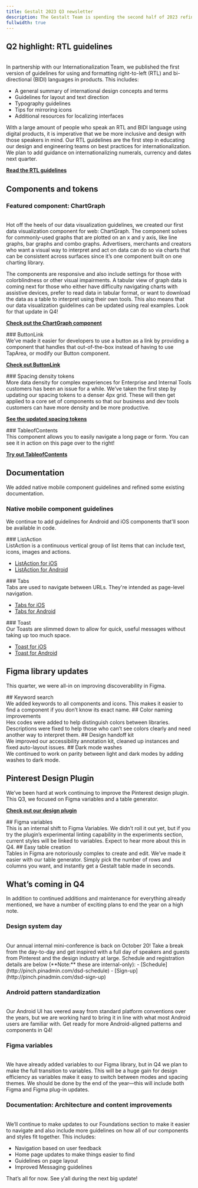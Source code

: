 ```yaml
---
title: Gestalt 2023 Q3 newsletter
description: The Gestalt Team is spending the second half of 2023 refining, cleaning up and improving previous iterations. We also cranked out brand new components, guidelines and tokens along the way.
fullwidth: true
---
```


## Q2 highlight: RTL guidelines 
<ImgHero width={1050} height={590} src="https://i.pinimg.com/originals/a8/64/02/a864028b1abd18cdc2794e44fadd7b97.png" alt="Illustration showing 3 screens with content flowing from right to left." />
<br />
In partnership with our Internationalization Team, we published the first version of guidelines for using and formatting right-to-left (RTL) and bi-directional (BIDI) languages in products. This includes:

- A general summary of international design concepts and terms
- Guidelines for layout and text direction
- Typography guidelines
- Tips for mirroring icons
- Additional resources for localizing interfaces

With a large amount of people who speak an RTL and BIDI language using digital products, it is imperative that we be more inclusive and design with those speakers in mind. Our RTL guidelines are the first step in educating our design and engineering teams on best practices for internationalization. We plan to add guidance on internationalizing numerals, currency and dates next quarter.

**[Read the RTL guidelines](https://gestalt.pinterest.systems/foundations/rtl_guidelines/about_international_design)**

## Components and tokens
### Featured component: ChartGraph
<ImgHero width={1050} height={590} src="https://i.pinimg.com/originals/96/50/a3/9650a322f58fa3614a325cea3284d0ad.png" alt="Illustration bar and line graphs in a checkboard grid." />
<br />
Hot off the heels of our data visualization guidelines, we created our first data visualization component for web: ChartGraph. The component solves for commonly-used graphs that are plotted on an x and y axis, like line graphs, bar graphs and combo graphs. ‌Advertisers, merchants and creators who want a visual way to interpret and act on data can do so via charts that can be consistent across surfaces since it’s one component built on one charting library.

The components are responsive and also include settings for those with colorblindness or other visual impairments. A tabular view of graph data is coming next for those who either have difficulty navigating charts with assistive devices, prefer to read data in tabular format, or want to download the data as a table to interpret using their own tools. This also means that our data visualization guidelines can be updated using real examples. Look for that update in Q4!

**[Check out the ChartGraph component](https://gestalt.pinterest.systems/web/chartgraph)**

<TwoCol>
<Group>
### ButtonLink
<ImgHero width={525} height={350} src="https://i.pinimg.com/originals/37/e6/d2/37e6d2626f3d6d69d08676d78aea5c08.png" alt="An illustration of a button on a page with a Visit icon next to the label signifying that it is a link." />
<br />
We’ve made it easier for developers to use a button as a link by providing a component that handles that out-of-the-box instead of having to use TapArea, or modify our Button component.

**[Check out ButtonLink](https://gestalt.pinterest.systems/web/buttonlink)**
</Group>

<Group>
### Spacing density tokens
<ImgHero width={525} height={350} src="https://i.pinimg.com/originals/c9/ee/91/c9ee91ba0da8ac1ad0de923a567819f0.png" alt="An illustration showing gradual increases in spacing with the increments of 4px, 8px and 12px." />
<br />
More data density for complex experiences for Enterprise and Internal Tools customers has been an issue for a while. We’ve taken the first step by updating our spacing tokens to a denser 4px grid. These will then get applied to a core set of components so that our business and dev tools customers can have more density and be more productive.

**[See the updated spacing tokens](https://gestalt.pinterest.systems/foundations/design_tokens#Spacing)**
</Group>
</TwoCol>

<TwoCol>
<Group>
### TableofContents
<ImgHero width={525} height={350} src="https://i.pinimg.com/originals/c6/03/7d/c6037d42428485f152c7a54602afa9e1.png" alt="An illustration showing content on a page with TableofContents next to it." />
<br />
This component allows you to easily navigate a long page or form. You can see it in action on this page over to the right!

**[Try out TableofContents](https://gestalt.pinterest.systems/web/tableofcontents)**
</Group>
<Group></Group>
</TwoCol>

## Documentation
We added native mobile component guidelines and refined some existing documentation.

### Native mobile component guidelines
We continue to add guidelines for Android and iOS components that'll soon be available in code.

<TwoCol>
<Group>
### ListAction
<ImgHero width={525} height={350} src="https://i.pinimg.com/originals/02/18/d3/0218d3becaeff05715189211b3e224a1.png" alt="An illustration showing a ListAction." />
<br />
ListAction is a continuous vertical group of list items that can include text, icons, images and actions.

* [ListAction for iOS](https://gestalt.pinterest.systems/ios/listaction)
* [ListAction for Android](https://gestalt.pinterest.systems/android/listaction)
</Group>
<Group>
### Tabs
<ImgHero width={525} height={350} src="https://i.pinimg.com/originals/b4/26/bd/b426bd05929fa90b4ea5e9f248b7db03.png" alt="An illustration showing tabs with a Pin representation underneath them." />
<br />
Tabs are used to navigate between URLs. They're intended as page-level navigation.

* [Tabs for iOS](https://gestalt.pinterest.systems/ios/tabs)
* [Tabs for Android](https://gestalt.pinterest.systems/android/tabs)

</Group>
</TwoCol>

<TwoCol>
<Group>
### Toast
<ImgHero width={525} height={350} src="https://i.pinimg.com/originals/f2/2b/b8/f22bb8e87865c5a45fdaf910cd20f836.png" alt="An illustration shown a toast at the bottom of a mobile screen." />
<br />
Our Toasts are slimmed down to allow for quick, useful messages without taking up too much space.

* [Toast for iOS](https://gestalt.pinterest.systems/ios/toast)
* [Toast for Android](https://gestalt.pinterest.systems/android/toast)
</Group>
<Group></Group>
</TwoCol>

## Figma library updates
This quarter, we were all-in on improving discoverability in Figma.

<TwoCol>
<Group>
## Keyword search
<ImgHero width={525} height={350} src="https://i.pinimg.com/originals/48/12/f6/4812f6f8f42c2082e99069c140db24fe.png" alt="An illustration of a magnifying glass focusing on keywords." />
<br />
We added keywords to all components and icons. This makes it easier to find a component if you don’t know its exact name.
</Group>
<Group>
## Color naming improvements
<ImgHero width={525} height={350} src="https://i.pinimg.com/originals/cc/9c/44/cc9c445bed7136991d00392bf0682e4a.png" alt="An illustration of a swatchbook fanned out to show multiple color ramps." />
<br />
Hex codes were added to help distinguish colors between libraries. Descriptions were fixed to help those who can’t see colors clearly and need another way to interpret them.
</Group>
</TwoCol>

<TwoCol>
<Group>
## Design handoff kit
<ImgHero width={525} height={350} src="https://i.pinimg.com/originals/cb/d4/b3/cbd4b3fce3fb44d9ae75d9985efea751.png" alt="An illustration with the Figma logo in the center of it to signify our handoff kit." />
<br />
We improved our accessibility annotation kit, cleaned up instances and fixed auto-layout issues.
</Group>
<Group>
## Dark mode washes
<ImgHero width={525} height={350} src="https://i.pinimg.com/originals/6d/86/63/6d8663dfc8e7cbd611c54a332c5c4f65.png" alt="An illustration of a dark wash circle overlaying a lighter circle to show the concept of transparency." />
<br />
We continued to work on parity between light and dark modes by adding washes to dark mode.
</Group>
</TwoCol>

## Pinterest Design Plugin
We’ve been hard at work continuing to improve the Pinterest design plugin. This Q3, we focused on Figma variables and a table generator.

**[Check out our design plugin](pinch.pinadmin.com/pinterest-design-plugin)**

<TwoCol>
<Group>
## Figma variables
<ImgHero width={525} height={350} src="https://i.pinimg.com/originals/22/a7/49/22a74910e7137148709bbfa0bd485e54.png" alt="An illustration showing a variable being connected to components and styles." />
<br />
This is an internal shift to Figma Variables. We didn’t roll it out yet, but if you try the plugin’s experimental linting capability in the experiments section, current styles will be linked to variables. Expect to hear more about this in Q4.
</Group>
<Group>
## Easy table creation
<ImgHero width={525} height={350} src="https://i.pinimg.com/originals/ed/48/f1/ed48f193e46f8d2e5dc9efe9fd12627e.png" alt="An illustration of rows and columns selected with an arrow pointing to a table." />
<br />
Tables in Figma are notoriously complex to create and edit. We’ve made it easier with our table generator. Simply pick the number of rows and columns you want, and instantly get a Gestalt table made in seconds.
</Group>
</TwoCol>

## What’s coming in Q4
In addition to continued additions and maintenance for everything already mentioned, we have a number of exciting plans to end the year on a high note.

### Design system day
<ImgHero width={1050} height={590} src="https://i.pinimg.com/originals/fc/64/af/fc64afc4cd23b367fc2aa47325b78f07.png" alt="An illustration highlighting Design System Day." />
<br />
Our annual internal mini-conference is back on October 20!  Take a break from the day-to-day and get inspired with a full day of speakers and guests from Pinterest and the design industry at large. Schedule and registration details are below (**Note:**  these are internal-only):
- [Schedule](http://pinch.pinadmin.com/dsd-schedule)
- [Sign-up](http://pinch.pinadmin.com/dsd-sign-up)

### Android pattern standardization
<ImgHero width={1050} height={590} src="https://i.pinimg.com/originals/b5/94/81/b594819a404f2a0533fae2f8aee2a1a9.png" alt="An illustration showing the Android logo and Android phone screens." />
<br />
Our Android UI has veered away from standard platform conventions over the years, but we are working hard to bring it in line with what most Android users are familiar with. Get ready for more Android-aligned patterns and components in Q4!

### Figma variables
<ImgHero width={1050} height={590} src="https://i.pinimg.com/originals/02/39/ea/0239ea92b22f4db2a74aa4f1ccd9e95f.png" alt="An illustration of Figma variables being applied to 3 phone screens." />
<br />
We have already added variables to our Figma library, but in Q4 we plan to make the full transition to variables. This will be a huge gain for design efficiency as variables make it easy to switch between modes and spacing themes. We should be done by the end of the year—this will include both Figma and Figma plug-in updates.

### Documentation: Architecture and content improvements
<ImgHero width={1050} height={590} src="https://i.pinimg.com/originals/8e/77/30/8e77302fd3e01aa438ae4273ac8cf3fb.png" alt="An illustration of an information architecture diagram with a heart." />
<br />
We’ll continue to make updates to our Foundations section to make it easier to navigate and also include more guidelines on how all of our components and styles fit together. This includes:

* Navigation based on user feedback
* Home page updates to make things easier to find
* Guidelines on page layout
* Improved Messaging guidelines

That’s all for now. See y’all during the next big update!






